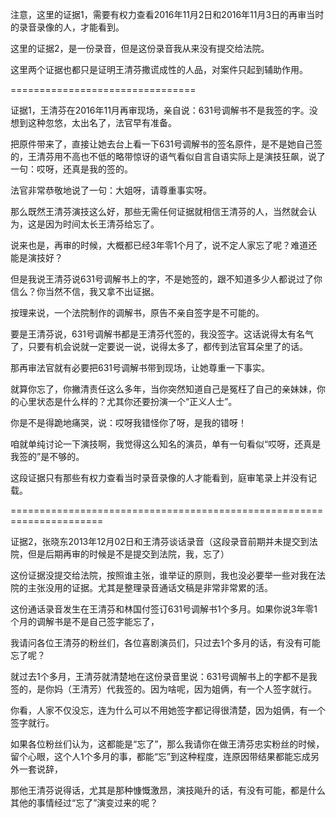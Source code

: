 注意，这里的证据1，需要有权力查看2016年11月2日和2016年11月3日的再审当时的录音录像的人，才能看到。

这里的证据2，是一份录音，但是这份录音我从来没有提交给法院。

这里两个证据也都只是证明王清芬撒谎成性的人品，对案件只起到辅助作用。

================================

证据1，王清芬在2016年11月再审现场，亲自说：631号调解书不是我签的字。没想到这种忽悠，太出名了，法官早有准备。

把原件带来了，直接让她去台上看一下631号调解书的签名原件，是不是她自己签的，王清芬用不高也不低的略带惊讶的语气看似自言自语实际上是演技狂飙，说了一句：哎呀，还真是我的签的。

法官非常恭敬地说了一句：大姐呀，请尊重事实呀。

那么既然王清芬演技这么好，那些无需任何证据就相信王清芬的人，当然就会认为，这是因为时间太长王清芬给忘了。

说来也是，再审的时候，大概都已经3年零1个月了，说不定人家忘了呢？难道还能是演技好？

但是我说王清芬说631号调解书上的字，不是她签的，跟不知道多少人都说过了你信么？你当然不信，我又拿不出证据。

按理来说，一个法院制作的调解书，原告不亲自签字是不可能的。

要是王清芬说，631号调解书都是王清芬代签的，我没签字。这话说得太有名气了，只要有机会说就一定要说一说，说得太多了，都传到法官耳朵里了的话。

那再审法官就有必要把631号调解书带到现场，让她尊重一下事实。

就算你忘了，你撇清责任这么多年，当你突然知道自己是冤枉了自己的亲妹妹，你的心里状态是什么样的？尤其你还要扮演一个“正义人士”。

你是不是得跪地痛哭，说：哎呀我错怪你了呀，是我的错呀！

咱就单纯讨论一下演技啊，我觉得这么知名的演员，单有一句看似“哎呀，还真是我签的”是不够的。

这段证据只有那些有权力查看当时录音录像的人才能看到，庭审笔录上并没有记载。

======================================================================

证据2，张晓东2013年12月02日和王清芬谈话录音（这段录音前期并未提交到法院，但是后期再审的时候是不是提交到法院，我，忘了）

这份证据没提交给法院，按照谁主张，谁举证的原则，我也没必要举一些对我在法院的主张没用的证据。尤其是整理录音通话文稿是非常非常累的活。

这份通话录音发生在王清芬和林国付签订631号调解书1个多月。如果你说3年零1个月的调解书是不是自己签字能忘了，

我请问各位王清芬的粉丝们，各位喜剧演员们，只过去1个多月的话，有没有可能忘了呢？

就过去1个多月，王清芬就清楚地在这份录音里说：631号调解书上的字都不是我签的，是你妈（王清芳）代我签的。因为啥呢，因为姐俩，有一个人签字就行。

你看，人家不仅没忘，连为什么可以不用她签字都记得很清楚，因为姐俩，有一个签字就行。

如果各位粉丝们认为，这都能是“忘了”，那么我请你在做王清芬忠实粉丝的时候，留个心眼，这个人1个多月的事，都能“忘”到这种程度，连原因带结果都能忘成另外一套说辞，

那他王清芬说得话，尤其是那种慷慨激昂，演技飚升的话，有没有可能，都是什么其他的事情经过“忘了”演变过来的呢？
